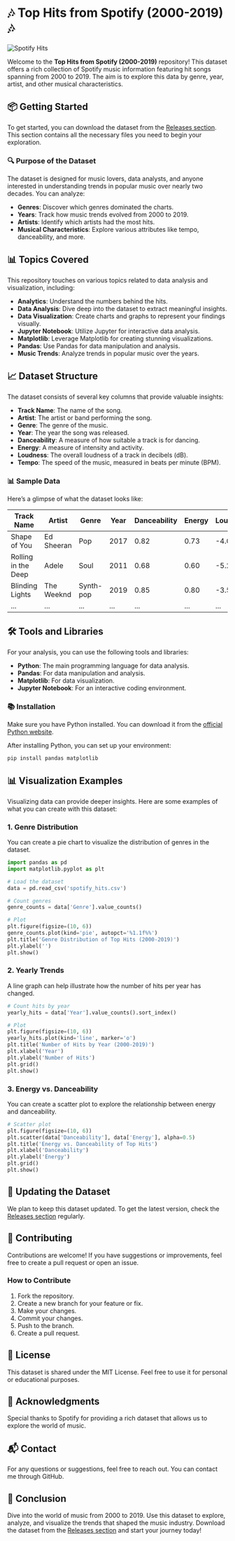 # 🎶 Top Hits from Spotify (2000-2019) 🎶

![Spotify Hits](https://img.shields.io/badge/Download%20Dataset-brightgreen?style=for-the-badge&logo=spotify&logoColor=white)

Welcome to the **Top Hits from Spotify (2000-2019)** repository! This dataset offers a rich collection of Spotify music information featuring hit songs spanning from 2000 to 2019. The aim is to explore this data by genre, year, artist, and other musical characteristics.

## 📦 Getting Started

To get started, you can download the dataset from the [Releases section](https://github.com/mathpfreitas/Top-Hits-Spotify-2000-to-2019-/releases). This section contains all the necessary files you need to begin your exploration. 

### 🔍 Purpose of the Dataset

The dataset is designed for music lovers, data analysts, and anyone interested in understanding trends in popular music over nearly two decades. You can analyze:

- **Genres**: Discover which genres dominated the charts.
- **Years**: Track how music trends evolved from 2000 to 2019.
- **Artists**: Identify which artists had the most hits.
- **Musical Characteristics**: Explore various attributes like tempo, danceability, and more.

## 📊 Topics Covered

This repository touches on various topics related to data analysis and visualization, including:

- **Analytics**: Understand the numbers behind the hits.
- **Data Analysis**: Dive deep into the dataset to extract meaningful insights.
- **Data Visualization**: Create charts and graphs to represent your findings visually.
- **Jupyter Notebook**: Utilize Jupyter for interactive data analysis.
- **Matplotlib**: Leverage Matplotlib for creating stunning visualizations.
- **Pandas**: Use Pandas for data manipulation and analysis.
- **Music Trends**: Analyze trends in popular music over the years.

## 📈 Dataset Structure

The dataset consists of several key columns that provide valuable insights:

- **Track Name**: The name of the song.
- **Artist**: The artist or band performing the song.
- **Genre**: The genre of the music.
- **Year**: The year the song was released.
- **Danceability**: A measure of how suitable a track is for dancing.
- **Energy**: A measure of intensity and activity.
- **Loudness**: The overall loudness of a track in decibels (dB).
- **Tempo**: The speed of the music, measured in beats per minute (BPM).

### 📊 Sample Data

Here’s a glimpse of what the dataset looks like:

| Track Name           | Artist           | Genre         | Year | Danceability | Energy | Loudness | Tempo |
|----------------------|------------------|---------------|------|--------------|--------|----------|-------|
| Shape of You         | Ed Sheeran       | Pop           | 2017 | 0.82         | 0.73   | -4.02    | 95.0  |
| Rolling in the Deep   | Adele            | Soul          | 2011 | 0.68         | 0.60   | -5.20    | 105.0 |
| Blinding Lights      | The Weeknd       | Synth-pop     | 2019 | 0.85         | 0.80   | -3.50    | 171.0 |
| ...                  | ...              | ...           | ...  | ...          | ...    | ...      | ...   |

## 🛠️ Tools and Libraries

For your analysis, you can use the following tools and libraries:

- **Python**: The main programming language for data analysis.
- **Pandas**: For data manipulation and analysis.
- **Matplotlib**: For data visualization.
- **Jupyter Notebook**: For an interactive coding environment.

### 📚 Installation

Make sure you have Python installed. You can download it from the [official Python website](https://www.python.org/downloads/).

After installing Python, you can set up your environment:

```bash
pip install pandas matplotlib
```

## 📊 Visualization Examples

Visualizing data can provide deeper insights. Here are some examples of what you can create with this dataset:

### 1. Genre Distribution

You can create a pie chart to visualize the distribution of genres in the dataset.

```python
import pandas as pd
import matplotlib.pyplot as plt

# Load the dataset
data = pd.read_csv('spotify_hits.csv')

# Count genres
genre_counts = data['Genre'].value_counts()

# Plot
plt.figure(figsize=(10, 6))
genre_counts.plot(kind='pie', autopct='%1.1f%%')
plt.title('Genre Distribution of Top Hits (2000-2019)')
plt.ylabel('')
plt.show()
```

### 2. Yearly Trends

A line graph can help illustrate how the number of hits per year has changed.

```python
# Count hits by year
yearly_hits = data['Year'].value_counts().sort_index()

# Plot
plt.figure(figsize=(10, 6))
yearly_hits.plot(kind='line', marker='o')
plt.title('Number of Hits by Year (2000-2019)')
plt.xlabel('Year')
plt.ylabel('Number of Hits')
plt.grid()
plt.show()
```

### 3. Energy vs. Danceability

You can create a scatter plot to explore the relationship between energy and danceability.

```python
# Scatter plot
plt.figure(figsize=(10, 6))
plt.scatter(data['Danceability'], data['Energy'], alpha=0.5)
plt.title('Energy vs. Danceability of Top Hits')
plt.xlabel('Danceability')
plt.ylabel('Energy')
plt.grid()
plt.show()
```

## 🔄 Updating the Dataset

We plan to keep this dataset updated. To get the latest version, check the [Releases section](https://github.com/mathpfreitas/Top-Hits-Spotify-2000-to-2019-/releases) regularly.

## 🤝 Contributing

Contributions are welcome! If you have suggestions or improvements, feel free to create a pull request or open an issue. 

### How to Contribute

1. Fork the repository.
2. Create a new branch for your feature or fix.
3. Make your changes.
4. Commit your changes.
5. Push to the branch.
6. Create a pull request.

## 📝 License

This dataset is shared under the MIT License. Feel free to use it for personal or educational purposes.

## 🌟 Acknowledgments

Special thanks to Spotify for providing a rich dataset that allows us to explore the world of music. 

## 📬 Contact

For any questions or suggestions, feel free to reach out. You can contact me through GitHub.

## 🚀 Conclusion

Dive into the world of music from 2000 to 2019. Use this dataset to explore, analyze, and visualize the trends that shaped the music industry. Download the dataset from the [Releases section](https://github.com/mathpfreitas/Top-Hits-Spotify-2000-to-2019-/releases) and start your journey today!